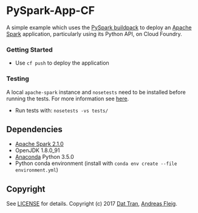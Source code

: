 # PySpark-App-CF

A simple example which uses the [PySpark buildpack](https://github.com/andreasf/pyspark-buildpack) to deploy an [Apache Spark](http://spark.apache.org/) application, particularly using its Python API, on Cloud Foundry.

### Getting Started

- Use `cf push` to deploy the application

### Testing
A local `apache-spark` instance and `nosetests` need to be installed before running the tests. For more information see [here](https://github.com/datitran/spark-tdd-example).

- Run tests with: `nosetests -vs tests/`


## Dependencies
- [Apache Spark 2.1.0](http://spark.apache.org/)
- OpenJDK 1.8.0_91
- [Anaconda](https://www.continuum.io/downloads) Python 3.5.0
- Python conda environment (install with `conda env create --file environment.yml`)

## Copyright

See [LICENSE](LICENSE) for details.
Copyright (c) 2017 [Dat Tran](http://www.dat-tran.com/), [Andreas Fleig](https://github.com/andreasf).
